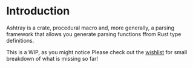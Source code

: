 # Introduction
Ashtray is a crate, procedural macro and, more generally, a parsing framework that allows you generate parsing functions ffrom Rust type definitions.

This is a WIP, as you might notice
Please check out the [wishlist](./wishlist.md) for small breakdown of what is missing so far!

